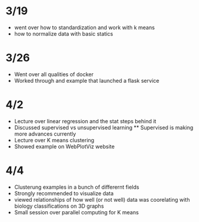 
# 3/19 
* went over how to standardization and work with k means 
* how to normalize data with basic statics 


# 3/26
* Went over all qualities of docker 
* Worked through and example that launched a flask service

# 4/2
* Lecture over linear regression and the stat steps behind it
* Discussed supervised vs unsupervised learning
** Supervised is making more advances currently
* Lecture over K means clustering
* Showed example on WebPlotViz website

# 4/4
* Clusterung examples in a bunch of differernt fields 
* Strongly recommended to visualize data
* viewed relationships of how well (or not well) data was coorelating with biology classifications on 3D graphs
* Small session over parallel computing for K means 

